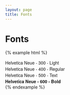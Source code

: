 ```yaml
---
layout: page
title: Fonts
---
```


# Fonts

{% example html %}
<div style="font-family: 'Helvetica Neue'; font-weight: 300;" class="kilo">Helvetica Neue - 300 - Light</div>
<div style="font-family: 'Helvetica Neue'; font-weight: 400;" class="kilo">Helvetica Neue - 400 - Regular</div>
<div style="font-family: 'Helvetica Neue'; font-weight: 500;" class="kilo">Helvetica Neue - 500 - Text</div>
<div style="font-family: 'Helvetica Neue'; font-weight: 600;" class="kilo">Helvetica Neue - 600 - Bold</div>
{% endexample %}
